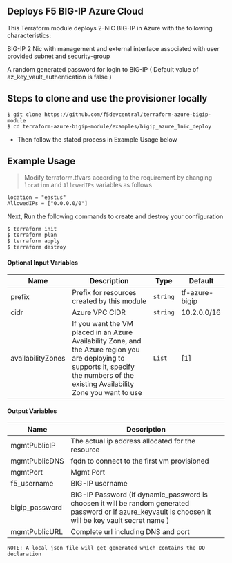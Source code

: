 ## Deploys F5 BIG-IP Azure Cloud

This Terraform module deploys 2-NIC BIG-IP in Azure with the following characteristics:

BIG-IP 2 Nic with management and external interface associated with user provided subnet and security-group
  
A random generated password for login to BIG-IP ( Default value of az_key_vault_authentication is false )
  
## Steps to clone and use the provisioner locally

```
$ git clone https://github.com/f5devcentral/terraform-azure-bigip-module
$ cd terraform-azure-bigip-module/examples/bigip_azure_1nic_deploy

```

- Then follow the stated process in Example Usage below

## Example Usage

>Modify terraform.tfvars according to the requirement by changing `location` and `AllowedIPs` variables as follows

```
location = "eastus"
AllowedIPs = ["0.0.0.0/0"]
```
Next, Run the following commands to create and destroy your configuration

```
$ terraform init
$ terraform plan
$ terraform apply
$ terraform destroy

```

#### Optional Input Variables

| Name | Description | Type | Default |
|------|-------------|------|---------|
| prefix | Prefix for resources created by this module | `string` | tf-azure-bigip |
| cidr | Azure VPC CIDR | `string` | 10.2.0.0/16 |
| availabilityZones | If you want the VM placed in an Azure Availability Zone, and the Azure region you are deploying to supports it, specify the numbers of the existing Availability Zone you want to use | `List` | [1] |


#### Output Variables

| Name | Description |
|------|-------------|
| mgmtPublicIP | The actual ip address allocated for the resource |
| mgmtPublicDNS | fqdn to connect to the first vm provisioned |
| mgmtPort | Mgmt Port |
| f5\_username | BIG-IP username |
| bigip\_password | BIG-IP Password (if dynamic_password is choosen it will be random generated password or if azure_keyvault is choosen it will be key vault secret name ) |
| mgmtPublicURL | Complete url including DNS and port|

```
NOTE: A local json file will get generated which contains the DO declaration
```
